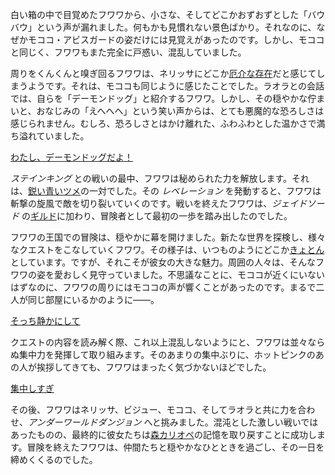<!-- title: フワワ・アビスガード -->
<!-- status: 生存 -->

白い箱の中で目覚めたフワワから、小さな、そしてどこかおずおずとした「バウバウ」という声が漏れました。何もかも見慣れない景色ばかり。それなのに、なぜかモココ・アビスガードの姿だけには見覚えがあったのです。しかし、モココと同じく、フワワもまた完全に戸惑い、混乱していました。

周りをくんくんと嗅ぎ回るフワワは、ネリッサにどこか[厄介な存在](https://www.youtube.com/live/3s_pVYBEax0?feature=shared&t=572)だと感じてしまうようです。それは、モココも同じように感じたことでした。ラオラとの会話では、自らを「デーモンドッグ」と紹介するフワワ。しかし、その穏やかな佇まいと、おなじみの「えへへへ」という笑い声からは、とても悪魔的な恐ろしさは感じられません。むしろ、恐ろしさとはかけ離れた、ふわふわとした温かさで満ち溢れていました。

[わたし、デーモンドッグだよ！](#embed:https://www.youtube.com/live/3s_pVYBEax0?feature=shared&t=871)

_ステインキング_ との戦いの最中、フワワは秘められた力を解放します。それは、[鋭い青いツメ](https://www.youtube.com/live/3s_pVYBEax0?feature=shared&t=3181)の一対でした。その _レベレーション_ を発動すると、フワワは斬撃の旋風で敵を切り裂いていくのです。戦いを終えたフワワは、_ジェイドソード_ の[ギルド](https://www.youtube.com/live/3s_pVYBEax0?feature=shared&t=3471)に加わり、冒険者として最初の一歩を踏み出したのでした。

フワワの王国での冒険は、穏やかに幕を開けました。新たな世界を探検し、様々なクエストをこなしていくフワワ。その様子は、いつものようにどこか[きょとん](https://www.youtube.com/live/3s_pVYBEax0?feature=shared&t=4981)としています。ですが、それこそが彼女の大きな魅力。周囲の人々は、そんなフワワの姿を愛おしく見守っていました。不思議なことに、モココが近くにいないはずなのに、フワワの周りにはモココの声が響くことがあったのです。まるで二人が同じ部屋にいるかのように――。

[そっち静かにして](#embed:https://www.youtube.com/live/3s_pVYBEax0?feature=shared&t=4778)

クエストの内容を読み解く際、これ以上混乱しないようにと、フワワは並々ならぬ集中力を発揮して取り組みます。そのあまりの集中ぶりに、ホットピンクのあの人が挨拶してきても、フワワはまったく気づかないほどでした。

[集中しすぎ](#embed:https://www.youtube.com/live/3s_pVYBEax0?t=5438)

その後、フワワはネリッサ、ビジュー、モココ、そしてラオラと共に力を合わせ、_アンダーワールドダンジョン_ へと挑みました。混沌とした激しい戦いではあったものの、最終的に彼女たちは[森カリオペ](https://www.youtube.com/live/uIHK81QMI24?feature=shared&t=3462)の記憶を取り戻すことに成功します。冒険を終えたフワワは、仲間たちと穏やかなひとときを過ごし、その一日を締めくくるのでした。